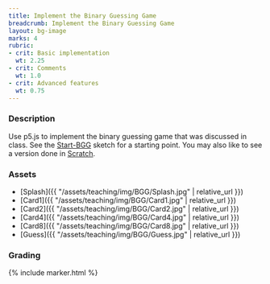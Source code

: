 ```yaml
---
title: Implement the Binary Guessing Game
breadcrumb: Implement the Binary Guessing Game
layout: bg-image
marks: 4
rubric:
- crit: Basic implementation
  wt: 2.25
- crit: Comments
  wt: 1.0
- crit: Advanced features
  wt: 0.75
---
```

### Description

Use p5.js to implement the binary guessing game that was discussed in class.
See the [Start-BGG](https://editor.p5js.org/dhhepting/sketches/qx5Y7-W2V) sketch for a starting point. You may also like to see a version done in [Scratch](https://scratch.mit.edu/projects/281439014/).

### Assets

* [Splash]({{ "/assets/teaching/img/BGG/Splash.jpg" | relative_url }})
* [Card1]({{ "/assets/teaching/img/BGG/Card1.jpg" | relative_url }})
* [Card2]({{ "/assets/teaching/img/BGG/Card2.jpg" | relative_url }})
* [Card4]({{ "/assets/teaching/img/BGG/Card4.jpg" | relative_url }})
* [Card8]({{ "/assets/teaching/img/BGG/Card8.jpg" | relative_url }})
* [Guess]({{ "/assets/teaching/img/BGG/Guess.jpg" | relative_url }})

### Grading

{% include marker.html %}
